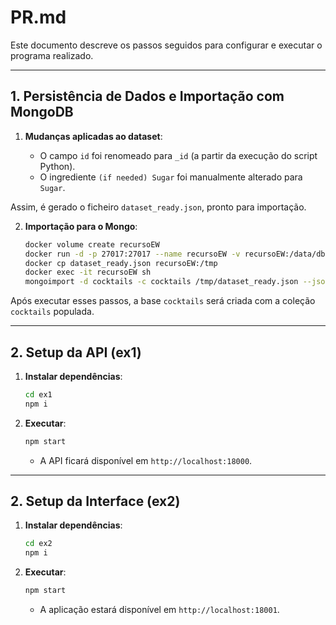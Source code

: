 # PR.md

Este documento descreve os passos seguidos para configurar e executar o programa realizado.

---

## 1. Persistência de Dados e Importação com MongoDB

1. **Mudanças aplicadas ao dataset**:

   * O campo `id` foi renomeado para `_id` (a partir da execução do script Python).
   * O ingrediente `(if needed) Sugar` foi manualmente alterado para `Sugar`.

Assim, é gerado o ficheiro `dataset_ready.json`, pronto para importação.

2. **Importação para o Mongo**:

   ```bash
   docker volume create recursoEW
   docker run -d -p 27017:27017 --name recursoEW -v recursoEW:/data/db mongo
   docker cp dataset_ready.json recursoEW:/tmp
   docker exec -it recursoEW sh
   mongoimport -d cocktails -c cocktails /tmp/dataset_ready.json --jsonArray
   ```

Após executar esses passos, a base `cocktails` será criada com a coleção `cocktails` populada.

---

## 2. Setup da API (ex1)

1. **Instalar dependências**:

   ```bash
   cd ex1
   npm i
   ```

2. **Executar**:

   ```bash
   npm start
   ```

   * A API ficará disponível em `http://localhost:18000`.

---

## 2. Setup da Interface (ex2)

1. **Instalar dependências**:

   ```bash
   cd ex2
   npm i
   ```

2. **Executar**:

   ```bash
   npm start
   ```

   * A aplicação estará disponível em `http://localhost:18001`.
